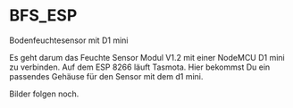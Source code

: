 # BFS_ESP
Bodenfeuchtesensor mit D1 mini

Es geht darum das Feuchte Sensor Modul V1.2 mit einer NodeMCU D1 mini zu verbinden.
Auf dem ESP 8266 läuft Tasmota.
Hier bekommst Du ein passendes Gehäuse für den Sensor mit dem d1 mini.

Bilder folgen noch.
